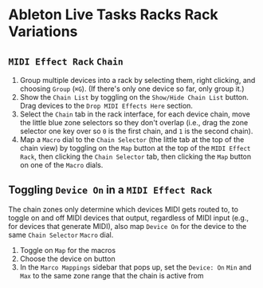 # Ableton Live Tasks Racks Rack Variations

## `MIDI Effect Rack` `Chain`

1. Group multiple devices into a rack by selecting them, right clicking, and choosing `Group` (`⌘G`). (If there's only one device so far, only group it.)
2. Show the `Chain List` by toggling on the `Show/Hide Chain List` button. Drag devices to the `Drop MIDI Effects Here` section.
3. Select the `Chain` tab in the rack interface, for each device chain, move the little blue zone selectors so they don't overlap (i.e., drag the zone selector one key over so `0` is the first chain, and `1` is the second chain).
4. Map a `Macro` dial to the `Chain Selector` (the little tab at the top of the chain view) by toggling on the `Map` button at the top of the `MIDI Effect Rack`, then clicking the `Chain Selector` tab, then clicking the `Map` button on one of the `Macro` dials.

## Toggling `Device On` in a `MIDI Effect Rack` 

The chain zones only determine which devices MIDI gets routed to, to toggle on and off MIDI devices that output, regardless of MIDI input (e.g., for devices that generate MIDI), also map `Device On` for the device to the same `Chain Selector` `Macro` dial.

1. Toggle on `Map` for the macros
2. Choose the device on button
3. In the `Marco Mappings` sidebar that pops up, set the `Device: On` `Min` and `Max` to the same zone range that the chain is active from